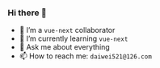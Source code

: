 ### Hi there 👋

- 🔭 I’m a `vue-next` collaborator
- 🌱 I’m currently learning `vue-next`
- 💬 Ask me about everything
- 📫 How to reach me: `daiwei521@126.com`
